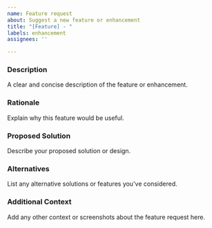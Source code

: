 ```yaml
---
name: Feature request
about: Suggest a new feature or enhancement
title: "[Feature] - "
labels: enhancement
assignees: ''

---
```


### Description
A clear and concise description of the feature or enhancement.

### Rationale
Explain why this feature would be useful.

### Proposed Solution
Describe your proposed solution or design.

### Alternatives
List any alternative solutions or features you've considered.

### Additional Context
Add any other context or screenshots about the feature request here.
